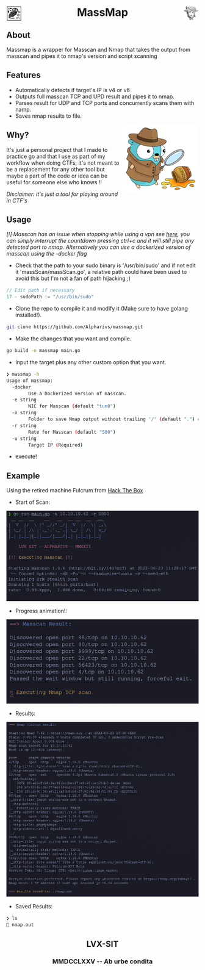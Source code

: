 <div >
    <img src="assets/owl.jpg" align="left" height="40px" width="40px"/>
    <img src="assets/medusa.png" align="right" height="40px" width="40px"/>
    <h1 align="center" > MassMap </h1>
</div>

## About

Massmap is a wrapper for Masscan and Nmap that takes the output from masscan and pipes it to nmap's version and script scanning

## Features
- Automatically detects if target's IP is v4 or v6
- Outputs full masscan TCP and UPD result and pipes it to nmap.
- Parses result for UDP and TCP ports and concurrently scans them with namp.
- Saves nmap results to file. 

<img src="assets/gopher.png" align="right" width="200" height="180" />

## Why?

It's just a personal project that I made to practice go and that I use as part of my workflow when doing CTFs, it's not meant to be a replacement for any other tool but maybe a part of the code or idea can be useful for someone else who knows !!

_Disclaimer: it's just a tool for playing around in CTF's_

## Usage

*[!] Masscan has an issue when stopping while using a vpn see [here](https://github.com/robertdavidgraham/masscan/issues/144), you can simply interrupt the countdown pressing ctrl+c and it will still pipe any detected port to nmap. Alternatively you can use a dockerized version of masscan using the -docker flag*

- Check that the path to your sudo binary is '/usr/bin/sudo' and if not edit it 'massScan/massScan.go', a relative path could have been used to avoid this but I'm not a fan of path hijacking ;)
```go
// Edit path if necessary
17 - sudoPath := "/usr/bin/sudo"
```
- Clone the repo to compile it and modify it (Make sure to have golang installed!).
```bash
git clone https://github.com/Alpharivs/massmap.git
```
- Make the changes that you want and compile.
```bash
go build -o massmap main.go
```
- Input the target plus any other custom option that you want.
```bash
❯ massmap -h
Usage of massmap:
  -docker
    	Use a Dockerized version of masscan.
  -e string
    	NIC for Masscan (default "tun0")
  -o string
    	Folder to save Nmap output without trailing '/' (default ".") # I will improve this function later
  -r string
    	Rate for Masscan (default "500")
  -u string
    	Target IP (Required)
```
- execute!

## Example 

Using the retired machine Fulcrum from [Hack The Box](https://app.hackthebox.com)
- Start of Scan: 

![](assets/scan-start.png)
- Progress animation!: 

![](assets/progress-scan.png)
- Results: 

![](assets/scan-result.png)
- Saved Results:
```bash
❯ ls
 nmap.out
```
<h2 align="center" > LVX-SIT</h2>
<h3 align="center" > MMDCCLXXV -- Ab urbe condita </h3>
